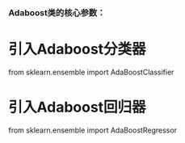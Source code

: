 
### Adaboost类的核心参数：
  
  # 引入Adaboost分类器
  from sklearn.ensemble import AdaBoostClassifier


 # 引入Adaboost回归器
 from sklearn.ensemble import AdaBoostRegressor



